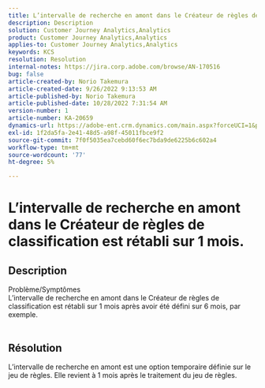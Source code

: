 ```yaml
---
title: L’intervalle de recherche en amont dans le Créateur de règles de classification est rétabli sur 1 mois.
description: Description
solution: Customer Journey Analytics,Analytics
product: Customer Journey Analytics,Analytics
applies-to: Customer Journey Analytics,Analytics
keywords: KCS
resolution: Resolution
internal-notes: https://jira.corp.adobe.com/browse/AN-170516
bug: false
article-created-by: Norio Takemura
article-created-date: 9/26/2022 9:13:53 AM
article-published-by: Norio Takemura
article-published-date: 10/28/2022 7:31:54 AM
version-number: 1
article-number: KA-20659
dynamics-url: https://adobe-ent.crm.dynamics.com/main.aspx?forceUCI=1&pagetype=entityrecord&etn=knowledgearticle&id=7ad4e088-7b3d-ed11-9db1-002248086d3d
exl-id: 1f2da5fa-2e41-48d5-a98f-45011fbce9f2
source-git-commit: 7f0f5035ea7cebd60f6ec7bda9de6225b6c602a4
workflow-type: tm+mt
source-wordcount: '77'
ht-degree: 5%

---
```


# L’intervalle de recherche en amont dans le Créateur de règles de classification est rétabli sur 1 mois.

## Description

Problème/Symptômes
<br>L’intervalle de recherche en amont dans le Créateur de règles de classification est rétabli sur 1 mois après avoir été défini sur 6 mois, par exemple.
<br> 

## Résolution


L’intervalle de recherche en amont est une option temporaire définie sur le jeu de règles. Elle revient à 1 mois après le traitement du jeu de règles.

